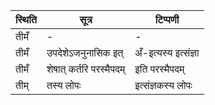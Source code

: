| स्थिति | सूत्र | टिप्पणी |
| ----- | ------- | ------ |
| तीमँ | - | - |
| तीमँ | उपदेशेऽजनुनासिक इत् | अँ-इत्यस्य इत्संज्ञा |
| तीमँ | शेषात् कर्तरि परस्मैपदम् | इति परस्मैपदम् |
| तीम् | तस्य लोपः | इत्संज्ञकस्य लोपः |
